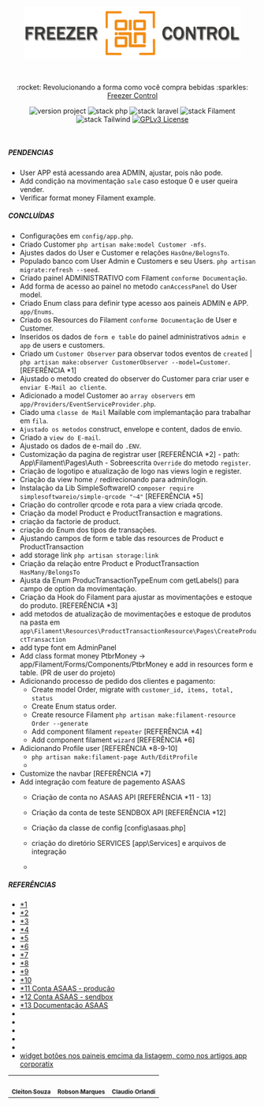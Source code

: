 <p align="center">
	<a href="#"  target="_blank" title="Sistema de gestão de freezers">
		<img src="/public/images/brands/logo-v-1024.png" alt="Sistema de gestão de freezers" width="440px">
	</a>
</p>

<br>

<p align="center">:rocket: Revolucionando a forma como você compra bebidas :sparkles: <a href="https://github.com/icarojobs/freezer-control">Freezer Control</a></p>

<p align="center">
	<img src="https://img.shields.io/badge/version project-1.0-brightgreen" alt="version project">
    <img src="https://img.shields.io/badge/Php-8.3.3-informational" alt="stack php">
    <img src="https://img.shields.io/badge/Laravel-10.46-informational&color=brightgreen" alt="stack laravel">
    <img src="https://img.shields.io/badge/Filament-3.2-informational" alt="stack Filament">
    <img src="https://img.shields.io/badge/TailwindCss-3.1-informational" alt="stack Tailwind">
	<a href="https://opensource.org/licenses/GPL-3.0">
		<img src="https://img.shields.io/badge/license-MIT-blue.svg" alt="GPLv3 License">
	</a>
</p>

<br>

##### PENDENCIAS
- User APP está acessando area ADMIN, ajustar, pois não pode.
- Add condição na movimentação `sale` caso estoque 0 e user queira vender.
- Verificar format money Filament example.

##### CONCLUÍDAS
- Configurações em `config/app.php`.
- Criado Customer `php artisan make:model Customer -mfs`.
- Ajustes dados do User e Customer e relações `HasOne/BelognsTo`.
- Populado banco com User Admin e Customers e seu Users. `php artisan migrate:refresh --seed`.
- Criado painel ADMINISTRATIVO com Filament `conforme Documentação`.
- Add forma de acesso ao painel no metodo `canAccessPanel` do User model.
- Criado Enum class para definir type acesso aos paineis ADMIN e APP. `app/Enums`.
- Criado os Resources do Filament `conforme Documentação` de User e Customer.
- Inseridos os dados de `form e table` do painel administrativos `admin e app` de users e customers.
- Criado um `Customer Observer` para observar todos eventos de `created` | `php artisan make:observer CustomerObserver --model=Customer`. [REFERÊNCIA *1]
- Ajustado o metodo created do observer do Customer para criar user e `enviar E-Mail ao cliente`.
- Adicionado a model Customer ao `array observers` em `app/Providers/EventServiceProvider.php`.
- Ciado uma `classe de Mail` Mailable com implemantação para trabalhar em `fila`.
- `Ajustado os metodos` construct, envelope e content, dados de envio.
- Criado a `view do E-mail`.
- Ajustado os dados de e-mail do `.ENV`.
- Customização da pagina de registrar user [REFERÊNCIA *2]
        - path: App\Filament\Pages\Auth
        - Sobreescrita `Override` do metodo `register`.
- Criação de logotipo e atualização de logo nas views login e register.
- Criação da view home `/` redirecionando para admin/login.
- Instalação da Lib SimpleSoftwareIO `composer require simplesoftwareio/simple-qrcode "~4"` [REFERÊNCIA *5]
- Criação do controller qrcode e rota para a view criada qrcode.
- Criação da model Product e ProductTransaction e magrations.
- criação da factorie de product.
- criação do Enum dos tipos de transações.
- Ajustando campos de form e table das resources de Product e ProductTransaction
- add storage link `php artisan storage:link`
- Criação da relação entre Product e ProductTransaction `HasMany/BelongsTo`
- Ajusta da Enum ProducTransactionTypeEnum com getLabels() para campo de option da movimentação.
- Criação da Hook do Filament para ajustar as movimentações e estoque do produto. [REFERÊNCIA *3]
- add metodos de atualização de movimentações e estoque de produtos na pasta em `app\Filament\Resources\ProductTransactionResource\Pages\CreateProductTransaction`
- add type font em AdminPanel
- Add class format money PtbrMoney -> app/Filament/Forms/Components/PtbrMoney e add in resources form e table. (PR de user do projeto)
- Adicionando processo de pedido dos clientes e pagamento:
    - Create model Order, migrate with `customer_id, items, total, status`
    - Create Enum status order.
    - Create resource Filament `php artisan make:filament-resource Order --generate`
    - Add component filament `repeater` [REFERÊNCIA *4]
    - Add component filament `wizard` [REFERÊNCIA *6]
- Adicionando Profile user [REFERÊNCIA *8-9-10]
    - `php artisan make:filament-page Auth/EditProfile`
    -
- Customize the navbar [REFERÊNCIA *7]
- Add integração com feature de pagemento ASAAS
    - Criação de conta no ASAAS API [REFERÊNCIA *11 - 13]
    - Criação da conta de teste SENDBOX API [REFERÊNCIA *12]
    - Criação da classe de config [config\asaas.php]
    - criação do diretório SERVICES [app\Services] e arquivos de integração

    - 

##### REFERÊNCIAS
- [*1](https://laravel.com/docs/10.x/eloquent#observers)
- [*2](https://filamentphp.com/docs/3.x/panels/users#customizing-the-authentication-features)
- [*3](https://filamentphp.com/docs/3.x/panels/resources/creating-records#customizing-data-before-saving)
- [*4](https://filamentphp.com/docs/3.x/forms/fields/repeater)
- [*5](https://harrk.dev/qr-code-generator-in-laravel-10-tutorial/)
- [*6](https://filamentphp.com/docs/3.x/forms/layout/wizard)
- [*7](https://www.youtube.com/watch?v=mEfkoeEirrM)
- [*8](https://filamentphp.com/docs/3.x/panels/pages)
- [*9](https://filamentphp.com/docs/3.x/panels/users#customizing-the-authentication-features)
- [*10](https://www.youtube.com/watch?v=heu_ZLx7Q34&list=PL9zLINrtn0_pNgp-PjrvQXi7fctF-idNC&index=18&t=2s&pp=gAQBiAQB)
- [*11 Conta ASAAS - producão](https://www.asaas.com/)
- [*12 Conta ASAAS - sendbox](https://sandbox.asaas.com/)
- [*13 Documentação ASAAS](https://docs.asaas.com/reference/comece-por-aqui)
- []()
- []()
- []()
- []()
- []()
- [widget botões nos paineis emcima da listagem, como nos artigos app corporatix](https://filamentphp.com/docs/3.x/panels/resources/widgets#creating-a-resource-widget)

<table>
  <tr>
    <td align="center"><a href="https://rocketseat.com.br">
    <img style="border-radius: 50%;" src="https://avatars1.githubusercontent.com/u/4669899" width="100px;" alt=""/>
    <br /><sub><b>Cleiton Souza</b></sub></a></td>
    <td align="center"><a href="https://rocketseat.com.br">
    <img style="border-radius: 50%;" src="https://avatars2.githubusercontent.com/u/861751" width="100px;" alt=""/>
    <br /><sub><b>Robson Marques</b></sub></a></td>
    <td align="center"><a href="https://rocketseat.com.br">
    <img style="border-radius: 50%;" src="https://avatars3.githubusercontent.com/u/16831337" width="100px;" alt=""/>
    <br /><sub><b>Claudio Orlandi</b></sub></a></td>
  </tr>
</table>
